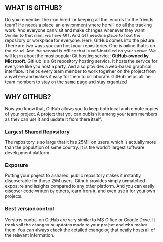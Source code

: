 ## **WHAT IS GITHUB?**
Do you remember the man hired for keeping all the records for the friends team?
He needs a place, an environment where he will do all the tracking work.
And everyone can visit and make changes whenever they want.
Similar to that man, we have GIT.
And GIT needs a place to host the repository or workplace for everyone.
Here, GitHub comes into the picture.
There are two ways you can host your repositories.
One is online that is on the cloud.
And the second is offline that is self-installed on your server.
We will learn about the most popular Git hosting service:
**GitHub-owned by Microsoft**.
GitHub is a Git repository hosting service.
It hosts the service for everyone like you host a party.
And also provides a web-based graphical interface.
It helps every team member to work together on the project from anywhere and makes it easy for them to collaborate.
GitHub helps all the team members to stay on the same page and stay organized.
## **WHY GITHUB?**
Now you know that, GitHub allows you to keep both local and remote copies of your project.
A project that you can publish it among your team members as they can use it and update it from there itself.
### **Largest Shared Repository**
The repository is so large that it has 25Million users,
which is actually more than the population of some country.
It is the world’s largest software development platform.
### **Exposure**
Putting your project to a shared, public repository makes it instantly discoverable for those 25M users.
Github provides simply unmatched exposure and insights compared to any other platform.
And you can easily discover code written by others, learn from it, and even use it for your own projects.
### **Best version control**
Versions control on GitHub are very similar to MS Office or Google Drive.
It tracks all the changes or updates made to your project and who makes them.
You can always check the detailed changelog that neatly hosts all of the relevant information.